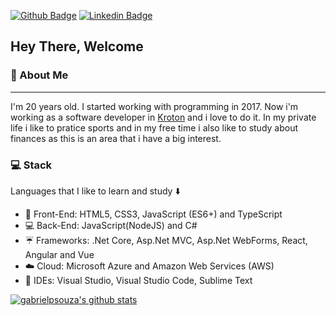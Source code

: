 [![Github Badge](https://img.shields.io/badge/-Github-000?style=flat-square&logo=Github&logoColor=white&link=https://github.com/gabrielpsouza)](https://github.com/gabrielpsouza)
[![Linkedin Badge](https://img.shields.io/badge/-LinkedIn-blue?style=flat-square&logo=Linkedin&logoColor=white&link=https://www.linkedin.com/in/gabriel-s-647659137/)](https://www.linkedin.com/in/gabriel-s-647659137/)

## Hey There, Welcome 

### :large_blue_diamond: About Me
<hr>

I'm 20 years old. I started working with programming in 2017. Now i'm working as a software developer in <a href="https://www.linkedin.com/company/kroton-educacional-s-a/">Kroton</a> and i love to do it.
In my private life i like to pratice sports and in my free time i also like to study about finances as this is an area that i have a big interest.

### :computer: Stack
Languages that I like to learn and study :arrow_down:

 - 👨 Front-End: HTML5, CSS3, JavaScript (ES6+) and TypeScript
 - :computer: Back-End: JavaScript(NodeJS) and C#
 - :umbrella: Frameworks: .Net Core, Asp.Net MVC, Asp.Net WebForms, React, Angular and Vue
 - :cloud: Cloud: Microsoft Azure and Amazon Web Services (AWS)
 - :thought_balloon: IDEs: Visual Studio, Visual Studio Code, Sublime Text
 
 [![gabrielpsouza's github stats](https://github-readme-stats.vercel.app/api?username=gabrielpsouza)](https://github.com/gabrielpsouza/github-readme-stats)

